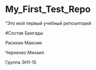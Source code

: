 # My_First_Test_Repo
“Это мой первый учебный репозиторий

#Состав Бригады

Расихин  Максим

Черненко Михаил 

Группа ЭН1-15
